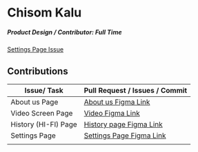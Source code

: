 # Chisom Kalu

##### Product Design / Contributor: Full Time

[Settings Page Issue](https://github.com/zuri-training/Col-films-Team-120/issues/14)

## Contributions

| Issue/ Task          | Pull Request / Issues / Commit                                                                                              |
| -------------------- | --------------------------------------------------------------------------------------------------------------------------- |
| About us Page        | [About us Figma Link](<https://www.figma.com/file/2JmfyXDioi6yalyEUThkb4/Team120_col-films-(Copy)?node-id=667%3A6457>)      |
| Video Screen Page    | [Video Figma Link](<https://www.figma.com/file/2JmfyXDioi6yalyEUThkb4/Team120_col-films-(Copy)?node-id=890%3A15738>)        |
| History (HI-FI) Page | [History page Figma Link](<https://www.figma.com/file/2JmfyXDioi6yalyEUThkb4/Team120_col-films-(Copy)?node-id=843%3A10392>) |
| Settings Page        | [Settings Page Figma Link](<https://www.figma.com/file/2JmfyXDioi6yalyEUThkb4/Team120_col-films-(Copy)?node-id=667%3A6457>) |
|                      |
